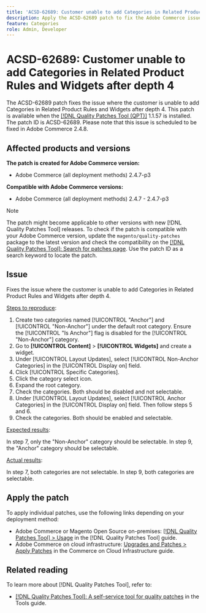 ```yaml
---
title: 'ACSD-62689: Customer unable to add Categories in Related Product Rules and Widgets after depth 4'
description: Apply the ACSD-62689 patch to fix the Adobe Commerce issue where the customer is unable to add Categories in Related Product Rules and Widgets after depth 4.
feature: Categories
role: Admin, Developer
---
```


# ACSD-62689: Customer unable to add Categories in Related Product Rules and Widgets after depth 4

The ACSD-62689 patch fixes the issue where the customer is unable to add Categories in Related Product Rules and Widgets after depth 4. This patch is available when the [[!DNL Quality Patches Tool (QPT)]](https://experienceleague.adobe.com/docs/commerce-operations/patches/release-notes.html) 1.1.57 is installed. The patch ID is ACSD-62689. Please note that this issue is scheduled to be fixed in Adobe Commerce 2.4.8.

## Affected products and versions

**The patch is created for Adobe Commerce version:**

* Adobe Commerce (all deployment methods) 2.4.7-p3

**Compatible with Adobe Commerce versions:**

* Adobe Commerce (all deployment methods) 2.4.7 - 2.4.7-p3

>[!NOTE]
>
>The patch might become applicable to other versions with new [!DNL Quality Patches Tool] releases. To check if the patch is compatible with your Adobe Commerce version, update the `magento/quality-patches` package to the latest version and check the compatibility on the [[!DNL Quality Patches Tool]: Search for patches page](https://experienceleague.adobe.com/tools/commerce-quality-patches/index.html). Use the patch ID as a search keyword to locate the patch.

## Issue

Fixes the issue where the customer is unable to add Categories in Related Product Rules and Widgets after depth 4.

<u>Steps to reproduce</u>:

1. Create two categories named [!UICONTROL "Anchor"] and [!UICONTROL "Non-Anchor"] under the default root category. Ensure the [!UICONTROL "Is Anchor"] flag is disabled for the [!UICONTROL "Non-Anchor"] category.
1. Go to **[!UICONTROL Content]** > **[!UICONTROL Widgets]** and create a widget.
1. Under [!UICONTROL Layout Updates], select [!UICONTROL Non-Anchor Categories] in the [!UICONTROL Display on] field.
1. Click [!UICONTROL Specific Categories].
1. Click the category select icon.
1. Expand the root category.
1. Check the categories. Both should be disabled and not selectable.
1. Under [!UICONTROL Layout Updates], select [!UICONTROL Anchor Categories] in the [!UICONTROL Display on] field. Then follow steps 5 and 6.
1. Check the categories. Both should be enabled and selectable.

<u>Expected results</u>:

In step 7, only the "Non-Anchor" category should be selectable. In step 9, the "Anchor" category should be selectable.

<u>Actual results</u>:

In step 7, both categories are not selectable. In step 9, both categories are selectable.

## Apply the patch

To apply individual patches, use the following links depending on your deployment method:

* Adobe Commerce or Magento Open Source on-premises: [[!DNL Quality Patches Tool] > Usage](/help/tools/quality-patches-tool/usage.md) in the [!DNL Quality Patches Tool] guide.
* Adobe Commerce on cloud infrastructure: [Upgrades and Patches > Apply Patches](https://experienceleague.adobe.com/docs/commerce-cloud-service/user-guide/develop/upgrade/apply-patches.html) in the Commerce on Cloud Infrastructure guide.


## Related reading

To learn more about [!DNL Quality Patches Tool], refer to:

* [[!DNL Quality Patches Tool]: A self-service tool for quality patches](/help/tools/quality-patches-tool/quality-patches-tool-to-self-serve-quality-patches.md) in the Tools guide.
